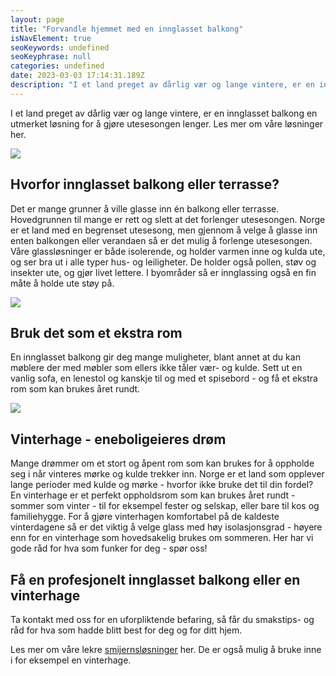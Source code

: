 ```yaml
---
layout: page
title: "Forvandle hjemmet med en innglasset balkong"
isNavElement: true
seoKeywords: undefined
seoKeyphrase: null
categories: undefined
date: 2023-03-03 17:14:31.189Z
description: "I et land preget av dårlig vær og lange vintere, er en innglasset balkong en utmerket løsning for å gjøre utesesongen lenger. Les mer om våre løsninger her."
---
```


I et land preget av dårlig vær og lange vintere, er en innglasset balkong en utmerket løsning for å gjøre utesesongen lenger. Les mer om våre løsninger her.



![](https://cdn.sanity.io/images/csbn9wp4/transformed-data/f1c67e3bf20cd09fb364f8c0d1bc4be9d06372b2-5000x3000.jpg)

## Hvorfor innglasset balkong eller terrasse?

Det er mange grunner å ville glasse inn én balkong eller terrasse. Hovedgrunnen til mange er rett og slett at det forlenger utesesongen. Norge er et land med en begrenset utesesong, men gjennom å velge å glasse inn enten balkongen eller verandaen så er det mulig å forlenge utesesongen. Våre glassløsninger er både isolerende, og holder varmen inne og kulda ute, og ser bra ut i alle typer hus- og leiligheter. De holder også pollen, støv og insekter ute, og gjør livet lettere. I byområder så er innglassing også en fin måte å holde ute støy på.



![](https://cdn.sanity.io/images/csbn9wp4/transformed-data/d37af17df7cf955ff46faba34ee79199668fa1df-5000x3000.jpg)

## Bruk det som et ekstra rom

En innglasset balkong gir deg mange muligheter, blant annet at du kan møblere der med møbler som ellers ikke tåler vær- og kulde. Sett ut en vanlig sofa, en lenestol og kanskje til og med et spisebord - og få et ekstra rom som kan brukes året rundt.



![](https://cdn.sanity.io/images/csbn9wp4/transformed-data/efc87f85ff5d9cce2dbbad2c3e4745901cda57c8-5000x3000.jpg)

## Vinterhage - eneboligeieres drøm

Mange drømmer om et stort og åpent rom som kan brukes for å oppholde seg i når vinteres mørke og kulde trekker inn. Norge er et land som opplever lange perioder med kulde og mørke - hvorfor ikke bruke det til din fordel? En vinterhage er et perfekt oppholdsrom som kan brukes året rundt - sommer som vinter - til for eksempel fester og selskap, eller bare til kos og familiehygge. For å gjøre vinterhagen komfortabel på de kaldeste vinterdagene så er det viktig å velge glass med høy isolasjonsgrad - høyere enn for en vinterhage som hovedsakelig brukes om sommeren. Her har vi gode råd for hva som funker for deg - spør oss!

## Få en profesjonelt innglasset balkong eller en vinterhage

Ta kontakt med oss for en uforpliktende befaring, så får du smakstips- og råd for hva som hadde blitt best for deg og for ditt hjem.



Les mer om våre lekre [smijernsløsninger](/smijernsdor) her. De er også mulig å bruke inne i for eksempel en vinterhage.
